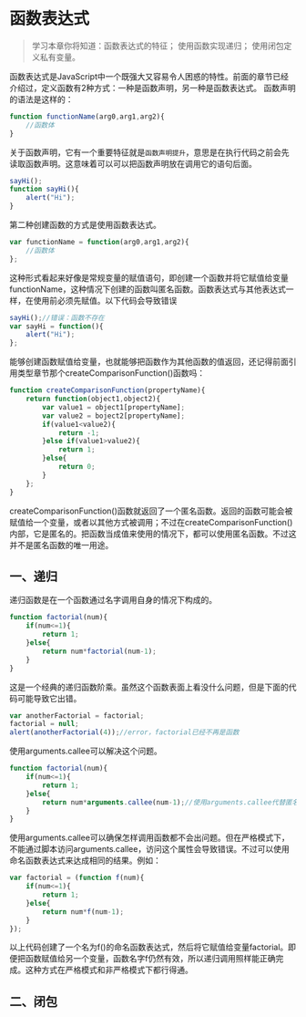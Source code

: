 # 函数表达式
> 学习本章你将知道：函数表达式的特征；
> 使用函数实现递归；
> 使用闭包定义私有变量。
> 

函数表达式是JavaScript中一个既强大又容易令人困惑的特性。前面的章节已经介绍过，定义函数有2种方式：一种是函数声明，另一种是函数表达式。
函数声明的语法是这样的：
```javascript
function functionName(arg0,arg1,arg2){
    //函数体
}
```
关于函数声明，它有一个重要特征就是`函数声明提升`，意思是在执行代码之前会先读取函数声明。这意味着可以可以把函数声明放在调用它的语句后面。
```javascript
sayHi();
function sayHi(){
    alert("Hi");
}
```

第二种创建函数的方式是使用函数表达式。
```javascript
var functionName = function(arg0,arg1,arg2){
    //函数体
};
```
这种形式看起来好像是常规变量的赋值语句，即创建一个函数并将它赋值给变量functionName，这种情况下创建的函数叫匿名函数。函数表达式与其他表达式一样，在使用前必须先赋值。以下代码会导致错误
```javascript
sayHi();//错误：函数不存在
var sayHi = function(){
    alert("Hi");
};
```
能够创建函数赋值给变量，也就能够把函数作为其他函数的值返回，还记得前面引用类型章节那个createComparisonFunction()函数吗：
```javascript
function createComparisonFunction(propertyName){
    return function(object1,object2){
        var value1 = object1[propertyName];
        var value2 = boject2[propertyName];
        if(value1<value2){
            return -1;
        }else if(value1>value2){
            return 1;
        }else{
            return 0;
        }
    };
}
```
createComparisonFunction()函数就返回了一个匿名函数。返回的函数可能会被赋值给一个变量，或者以其他方式被调用；不过在createComparisonFunction()内部，它是匿名的。把函数当成值来使用的情况下，都可以使用匿名函数。不过这并不是匿名函数的唯一用途。

## 一、递归
递归函数是在一个函数通过名字调用自身的情况下构成的。
```javascript
function factorial(num){
    if(num<=1){
        return 1;
    }else{
        return num*factorial(num-1);
    }
}
```
这是一个经典的递归函数阶乘。虽然这个函数表面上看没什么问题，但是下面的代码可能导致它出错。
```javascript
var anotherFactorial = factorial;
factorial = null;
alert(anotherFactorial(4));//error，factorial已经不再是函数
```
使用arguments.callee可以解决这个问题。
```javascript
function factorial(num){
    if(num<=1){
        return 1;
    }else{
        return num*arguments.callee(num-1);//使用arguments.callee代替匿名函数
    }
}
```
使用arguments.callee可以确保怎样调用函数都不会出问题。但在严格模式下，不能通过脚本访问arguments.callee，访问这个属性会导致错误。不过可以使用命名函数表达式来达成相同的结果。例如：
```javascript
var factorial = (function f(num){
    if(num<=1){
        return 1;
    }else{
        return num*f(num-1);
    }
});
```
以上代码创建了一个名为f()的命名函数表达式，然后将它赋值给变量factorial。即便把函数赋值给另一个变量，函数名字f仍然有效，所以递归调用照样能正确完成。这种方式在严格模式和非严格模式下都行得通。

## 二、闭包












